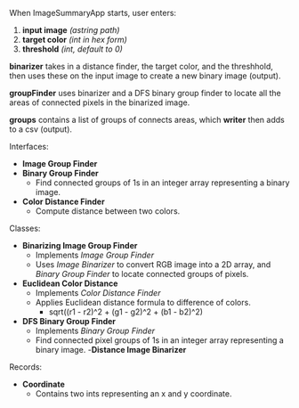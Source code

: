 When ImageSummaryApp starts, user enters:
1. **input image** *(astring path)*
2. **target color** *(int in hex form)*
3. **threshold** *(int, default to 0)*

**binarizer** takes in a distance finder, the target color, and the threshhold, then uses these on the input image to create a new binary image (output).

**groupFinder** uses binarizer and a DFS binary group finder to locate all the areas of connected pixels in the binarized image.

**groups** contains a list of groups of connects areas, which **writer** then adds to a csv (output).


Interfaces:
- **Image Group Finder**
- **Binary Group Finder**
    - Find connected groups of 1s in an integer array representing a binary image.
- **Color Distance Finder**
    - Compute distance between two colors.

Classes:
- **Binarizing Image Group Finder**
    - Implements *Image Group Finder*
    - Uses *Image Binarizer* to convert RGB image into a 2D array, and *Binary Group Finder* to locate connected groups of pixels.
- **Euclidean Color Distance**
    - Implements *Color Distance Finder*
    - Applies Euclidean distance formula to difference of colors.
        - sqrt((r1 - r2)^2 + (g1 - g2)^2 + (b1 - b2)^2)
- **DFS Binary Group Finder**
    - Implements *Binary Group Finder*
    - Find connected pixel groups of 1s in an integer array representing a binary image.
-**Distance Image Binarizer**
    

Records:
- **Coordinate**
    - Contains two ints representing an x and y coordinate.
